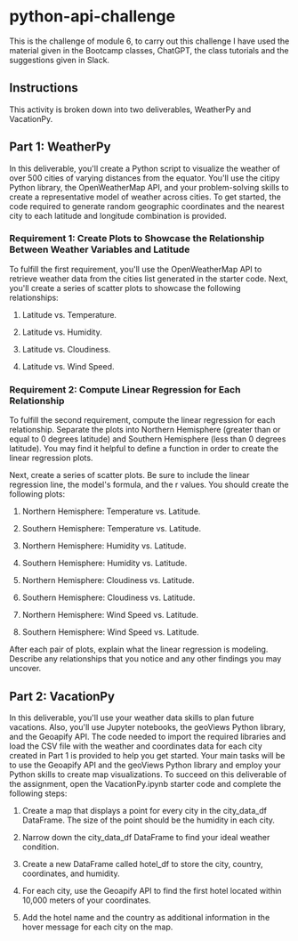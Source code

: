 # python-api-challenge

This is the challenge of module 6, to carry out this challenge I have used the material given in the Bootcamp classes, ChatGPT, the class tutorials and the suggestions given in Slack.

## Instructions

This activity is broken down into two deliverables, WeatherPy and VacationPy.

## Part 1: WeatherPy

In this deliverable, you'll create a Python script to visualize the weather of over 500 cities of varying distances from the equator. You'll use the citipy Python library, the OpenWeatherMap API, and your problem-solving skills to create a representative model of weather across cities.
To get started, the code required to generate random geographic coordinates and the nearest city to each latitude and longitude combination is provided.

### Requirement 1: Create Plots to Showcase the Relationship Between Weather Variables and Latitude

To fulfill the first requirement, you'll use the OpenWeatherMap API to retrieve weather data from the cities list generated in the starter code. Next, you'll create a series of scatter plots to showcase the following relationships:

1) Latitude vs. Temperature.

2) Latitude vs. Humidity.

3) Latitude vs. Cloudiness.

4) Latitude vs. Wind Speed.

### Requirement 2: Compute Linear Regression for Each Relationship

To fulfill the second requirement, compute the linear regression for each relationship. Separate the plots into Northern Hemisphere (greater than or equal to 0 degrees latitude) and Southern Hemisphere (less than 0 degrees latitude). You may find it helpful to define a function in order to create the linear regression plots.

Next, create a series of scatter plots. Be sure to include the linear regression line, the model's formula, and the r values. You should create the following plots:

1) Northern Hemisphere: Temperature vs. Latitude.

2) Southern Hemisphere: Temperature vs. Latitude.

3) Northern Hemisphere: Humidity vs. Latitude.

4) Southern Hemisphere: Humidity vs. Latitude.

5) Northern Hemisphere: Cloudiness vs. Latitude.

6) Southern Hemisphere: Cloudiness vs. Latitude.

7) Northern Hemisphere: Wind Speed vs. Latitude.

8) Southern Hemisphere: Wind Speed vs. Latitude.

After each pair of plots, explain what the linear regression is modeling. Describe any relationships that you notice and any other findings you may uncover.

## Part 2: VacationPy

In this deliverable, you'll use your weather data skills to plan future vacations. Also, you'll use Jupyter notebooks, the geoViews Python library, and the Geoapify API.
The code needed to import the required libraries and load the CSV file with the weather and coordinates data for each city created in Part 1 is provided to help you get started.
Your main tasks will be to use the Geoapify API and the geoViews Python library and employ your Python skills to create map visualizations.
To succeed on this deliverable of the assignment, open the VacationPy.ipynb starter code and complete the following steps:

1) Create a map that displays a point for every city in the city_data_df DataFrame. The size of the point should be the humidity in each city.

2) Narrow down the city_data_df DataFrame to find your ideal weather condition. 

3) Create a new DataFrame called hotel_df to store the city, country, coordinates, and humidity.

4) For each city, use the Geoapify API to find the first hotel located within 10,000 meters of your coordinates.

5) Add the hotel name and the country as additional information in the hover message for each city on the map.

